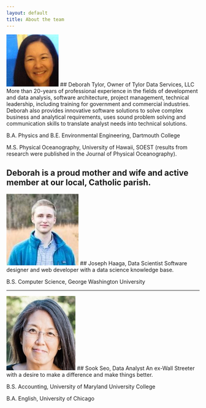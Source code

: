 ```yaml
---
layout: default
title: About the team
---
```

<img src="images/DT_pic.jpg"> 
## Deborah Tylor, Owner of Tylor Data Services, LLC
More than 20-years of professional experience in the fields of development and data analysis, software architecture, project management, technical leadership, including training for government and commercial industries. Deborah also provides innovative software solutions to solve complex business and analytical requirements, uses sound problem solving and communication skills to translate analyst needs into technical solutions.  

B.A. Physics and B.E. Environmental Engineering, Dartmouth College 

M.S. Physical Oceanography, University of Hawaii, SOEST (results from research were published in the Journal of Physical Oceanography).

Deborah is a proud mother and wife and active member at our local, Catholic parish.
---


<img src="images/JH.jpg">
## Joseph Haaga, Data Scientist
Software designer and web developer with a data science knowledge base. 

B.S. Computer Science, George Washington University

---


<img src="images/ss.jpg">
## Sook Seo, Data Analyst
An ex-Wall Streeter with a desire to make a difference and make things better. 

B.S. Accounting, University of Maryland University College

B.A. English, University of Chicago

